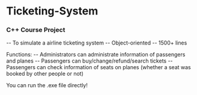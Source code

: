 # Ticketing-System

### C++ Course Project

-- To simulate a airline ticketing system
-- Object-oriented
-- 1500+ lines

Functions:
  -- Administrators can administrate information of passengers and planes
  -- Passengers can buy/change/refund/search tickets
  -- Passengers can check information of seats on planes (whether a seat was booked by other people or not)
 
 You can run the .exe file directly!
